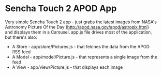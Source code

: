 # Sencha Touch 2 APOD App

Very simple Sencha Touch 2 app - just grabs the latest images from NASA's Astronomy Picture Of the Day (http://apod.nasa.gov/apod/astropix.html) and displays them in a Carousel. app.js file drives most of the application, but there's also:

* A Store - app/store/Pictures.js - that fetches the data from the APOD RSS feed
* A Model - app/model/Picture.js - that represents a single image from the feed
* A View - app/view/Picture.js - that displays each image